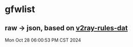 # gfwlist
## raw -> json, based on [v2ray-rules-dat](https://github.com/Loyalsoldier/v2ray-rules-dat)
Mon Oct 28 06:00:53 PM CST 2024

